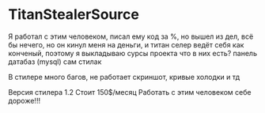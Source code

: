 # TitanStealerSource
Я работал с этим человеком, писал ему код за %, но вышел из дел, всё бы нечего, но он кинул меня на деньги, и титан селер ведёт себя как конченый, поэтому я выкладываю сурсы проекта
что в них есть?
панель
датабаз (mysql)
сам стилак

В стилере много багов, не работает скриншот, кривые холодки и тд

Версия стилера 1.2
Стоит 150$/месяц
Работать с этим человеком себе дороже!!!
